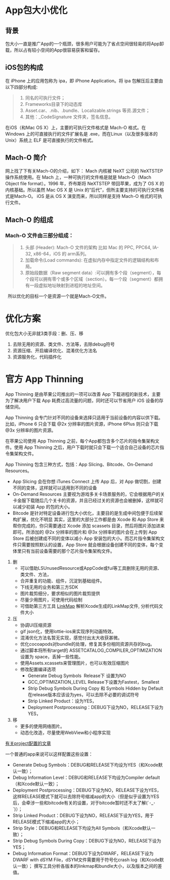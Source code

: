 # App包大小优化

## 背景
包大小一直是推广App的一个瓶颈，很多用户可能为了省点空间很轻易的将App卸载，所以占有较小空间的App很容易获客和留存。
 
## iOS包的构成
在 iPhone 上的应用包称为 ipa，即 iPhone Application。将 ipa 包解压后主要由以下四部分构成:
>1. 同名的可执行文件；
>2. Frameworks目录下的动态库
>3. Asset.car、.nib、.bundle、Localizable.strings 等资.源文件；
>4. 其他：_CodeSignature 文件夹，签名信息。

在iOS（和Mac OS X）上，主要的可执行文件格式是 Mach-O 格式。在 Windows 上的可直接执行的文件扩展名是 .exe，而在Linux（以及很多版本的Unix）系统上 ELF 是可直接执行的文件格式。
 
## Mach-O 简介
网上找了下有关Mach-O的介绍，如下：
Mach 内核被 NeXT 公司的 NeXTSTEP 操作系统使用。在 Mach 上，一种可执行的文件格是就是 Mach-O（Mach Object file format）。1996 年，乔布斯将 NeXTSTEP 带回苹果，成为了 OS X 的内核基础。所以虽然 Mac OS X 是 Unix 的“后代”，但所主要支持的可执行文件格式是Mach-O。
iOS 是从 OS X 演变而来，所以同样是支持 Mach-O 格式的可执行文件。
 
## Mach-O 的组成

### Mach-O 文件由三部分组成：
>1. 头部 (Header): Mach-O 文件的架构 比如 Mac 的 PPC, PPC64, IA-32, x86-64，iOS 的 arm系列。
>2. 加载命令(Load commands): 在虚拟内存中指定文件的逻辑结构和布局。
>3. 原始段数据（Raw segment data）:可以拥有多个段（segment），每个段可以拥有零个或多个区域（section）。每一个段（segment）都拥有一段虚拟地址映射到进程的地址空间。

 
所以优化的目标一个是资源一个就是Mach-O文件。 

# 优化方案

优化包大小无非就3类手段：删、压、移

1. 去除无用的资源、类文件、方法等，去除debug符号
2. 资源压缩、开启编译优化、混淆优化方法名
3. 资源服务化，代码插件化

# 官方 App Thinning
App Thinning 是由苹果公司推出的一项可以改善 App 下载进程的新技术，主要为了解决用户下载 App 耗费过高流量的问题，同时还可以节省用户 iOS 设备的存储空间。

App Thinning 会专门针对不同的设备来选择只适用于当前设备的内容以供下载。比如，iPhone 6 只会下载 @2x 分辨率的图片资源，iPhone 6Plus 则只会下载 @3x 分辨率的图片资源。

在苹果公司使用 App Thinning 之前，每个App都包含多个芯片的指令集架构文件。使用 App Thinning 之后，用户下载时就只会下载一个适合自己设备的芯片指令集架构文件。

App Thinning 包含三种方式，包括：App Slicing、Bitcode、On-Demand Resources。

* App Slicing 会在你想 iTunes Connect 上传 App 后，对 App 做切割，创建不同的变体，这样就可以适用到不同的设备
* On-Demand Resources 主要视为游戏多关卡场景服务的，它会根据用户的关卡金服下载随后几个关卡的资源，并且已经过关的资源也会被删掉，这样就可以减少初装 App 的包的大小。
* Bitcode 是针对特定设备进行包大小优化，主要目的是生成中间包便于后续架构扩展，优化不明显
其实，这里的大部分工作都是由 Xcode 和 App Store 来帮你完成的，你只需要通过 Xcode 添加 scassets 目录，然后将图片添加进来即可。所添加的 @2x 分辨率的图片和 @3x 分辨率的图片会在上传到 App Store 后被创建成不同的变体以减小 App 安装包的大小。而芯片指令集架构文件只需要按照默认的设置，App Store 就会根据设备创建不同的变体，每个变体里只有当前设备需要的那个芯片指令集架构文件。


1. 删
   * 可以借助LSUnusedResource或AppCode或fui等工具删除无用的资源、类文件、方法，
   * 合并重复的功能、组件，沉淀到基础组件。
   * 下线无用的业务和第三方SDK
   * 图片裁剪细分，要求相似的图片裁剪提供
   * 尽量少用图片，可使用代码绘制
   * 可借助第三方工具 [LinkMap](https://github.com/huanxsd/LinkMap) 解析Xcode生成的LinkMap文件, 分析代码文件大小
 
2. 压
   * 协调UI压缩资源
   * gif json化，使用lottie-ios来实现序列动画特效。
   * 混淆优化方法名暂无实现，感觉付出太大收获甚微。
   * 优化cocoapods对bundle的处理，修复其多份相同资源共存的bug。
   * 通过脚本将所有target的 ASSETCATALOG_COMPILER_OPTIMIZATION 设置为 space，丢掉一些性能。
   * 使用Assets.xcassets来管理图片，也可以有效压缩图片
   * 修改配置编译选项 
     * Generate Debug Symbols  Release下 设置为NO 
     * GCC_OPTIMIZATION_LEVEL Release下设置为Fastest，Smallest
     * Strip Debug Symbols During Copy 和 Symbols Hidden by Default 在release版本应该设为yes，可以去除不必要的调试符号
     * Strip Linked Product：设为YES，
     * Deployment Postprocessing：DEBUG下设为NO，RELEASE下设为YES，
 
3. 移
   * 更多的使用网络图片。
   * 动态化改造，尽量使用WebView和小程序实现


[有关project配置的文章](https://www.jianshu.com/p/11710e7ab661)  

一个普通的app来说可以这样配置这些设置：

* Generate Debug Symbols：DEBUG和RELEASE下均设为YES（和Xcode默认一致）；
* Debug Information Level：DEBUG和RELEASE下均设为Compiler default（和Xcode默认一致）；
* Deployment Postprocessing：DEBUG下设为NO，RELEASE下设为YES，这样RELEASE模式下就可以去除符号缩减app的大小（但是似乎设置为YES后，会牵涉一些和bitcode有关的设置，对于bitcode暂时还不太了解(´･_･`)）；
* Strip Linked Product：DEBUG下设为NO，RELEASE下设为YES，用于RELEASE模式下缩减app的大小；
* Strip Style：DEBUG和RELEASE下均设为All Symbols（和Xcode默认一致）；
* Strip Debug Symbols During Copy：DEBUG下设为NO，RELEASE下设为YES；
* Debug Information Format：DEBUG下设为DWARF，RELEASE下设为DWARF with dSYM File，dSYM文件需要用于符号化crash log（和Xcode默认一致）；
撰写工具分析各版本的linkmap和bundle大小，以及版本之间的差值。

